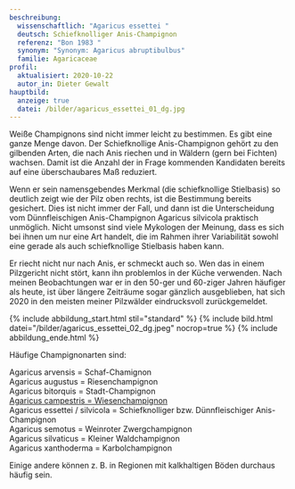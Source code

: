 ```yaml
---
beschreibung:
  wissenschaftlich: "Agaricus essettei "
  deutsch: Schiefknolliger Anis-Champignon
  referenz: "Bon 1983 "
  synonym: "Synonym: Agaricus abruptibulbus"
  familie: Agaricaceae
profil:
  aktualisiert: 2020-10-22
  autor_in: Dieter Gewalt
hauptbild:
  anzeige: true
  datei: /bilder/agaricus_essettei_01_dg.jpg
---
```

Weiße Champignons sind nicht immer leicht zu bestimmen. Es gibt eine ganze Menge davon. Der Schiefknollige Anis-Champignon gehört zu den gilbenden Arten, die nach Anis riechen und in Wäldern (gern bei Fichten) wachsen. Damit ist die Anzahl der in Frage kommenden Kandidaten bereits auf eine überschaubares Maß reduziert.

Wenn er sein namensgebendes Merkmal (die schiefknollige Stielbasis) so deutlich zeigt wie der Pilz oben rechts, ist die Bestimmung bereits gesichert. Dies ist nicht immer der Fall, und dann ist die Unterscheidung vom Dünnfleischigen Anis-Champignon Agaricus silvicola praktisch unmöglich. Nicht umsonst sind viele Mykologen der Meinung, dass es sich bei ihnen um nur eine Art handelt, die im Rahmen ihrer Variabilität sowohl eine gerade als auch schiefknollige Stielbasis haben kann.

Er riecht nicht nur nach Anis, er schmeckt auch so. Wen das in einem Pilzgericht nicht stört, kann ihn problemlos in der Küche verwenden. Nach meinen Beobachtungen war er in den 50-ger und 60-ziger Jahren häufiger als heute, ist über längere Zeiträume sogar gänzlich ausgeblieben, hat sich 2020 in den meisten meiner Pilzwälder eindrucksvoll zurückgemeldet.

{% include abbildung_start.html stil="standard" %}
{% include bild.html datei="/bilder/agaricus_essettei_02_dg.jpeg" nocrop=true %}
{% include abbildung_ende.html %}

Häufige Champignonarten sind:

Agaricus arvensis = Schaf-Chamignon\
Agaricus augustus = Riesenchampignon\
Agaricus bitorquis = Stadt-Champignon\
[Agaricus campestris = Wiesenchampignon](/pilze/agaricus-campestris-wiesenchampignon)\
Agaricus essettei / silvicola = Schiefknolliger bzw. Dünnfleischiger Anis-Champignon\
Agaricus semotus = Weinroter Zwergchampignon\
Agaricus silvaticus = Kleiner Waldchampignon\
Agaricus xanthoderma = Karbolchampignon

Einige andere können z. B. in Regionen mit kalkhaltigen Böden durchaus häufig sein.